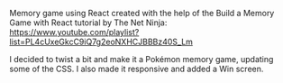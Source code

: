 Memory game using React created with the help of the Build a Memory Game with React tutorial by The Net Ninja: https://www.youtube.com/playlist?list=PL4cUxeGkcC9iQ7g2eoNXHCJBBBz40S_Lm

I decided to twist a bit and make it a Pokémon memory game, updating some of the CSS. I also made it responsive and added a Win screen.
